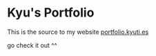 # Kyu's Portfolio

This is the source to my website [portfolio.kyuti.es](https://portfolio.kyuti.es/)

go check it out ^^
